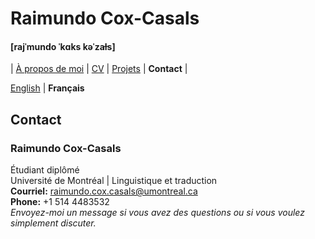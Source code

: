 # Raimundo Cox-Casals
#### [rajˈmundo ˈkɑks kəˈzaɫs]

| [À propos de moi](french/LISMOI.md) | [CV](french/cvfr.md) | [Projets](french/projectsfr.md) | **Contact** | 

[English](contact.md) \| **Français**

## Contact
### Raimundo Cox-Casals
Étudiant diplômé  
Université de Montréal | Linguistique et traduction  
**Courriel:** raimundo.cox.casals@umontreal.ca  
**Phone:** +1 514 4483532  
_Envoyez-moi un message si vous avez des questions ou si vous voulez simplement discuter._

